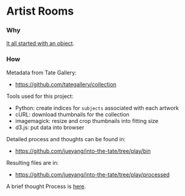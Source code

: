 Artist Rooms
============

### Why

[It all started with an object](https://github.com/jueyang/artist-rooms/blob/gh-pages/WHY.md).

### How

Metadata from Tate Gallery: 
- https://github.com/tategallery/collection

Tools used for this project:

- Python: create indices for `subjects` associated with each artwork
- cURL: download thumbnails for the collection
- imagemagick: resize and crop thumbnails into fitting size
- d3.js: put data into browser

Detailed process and thoughts can be found in:
- https://github.com/jueyang/into-the-tate/tree/play/bin

Resulting files are in:
- https://github.com/jueyang/into-the-tate/tree/play/processed

A brief thought Process is [here](https://github.com/jueyang/artist-rooms/blob/gh-pages/WHY.md). 

